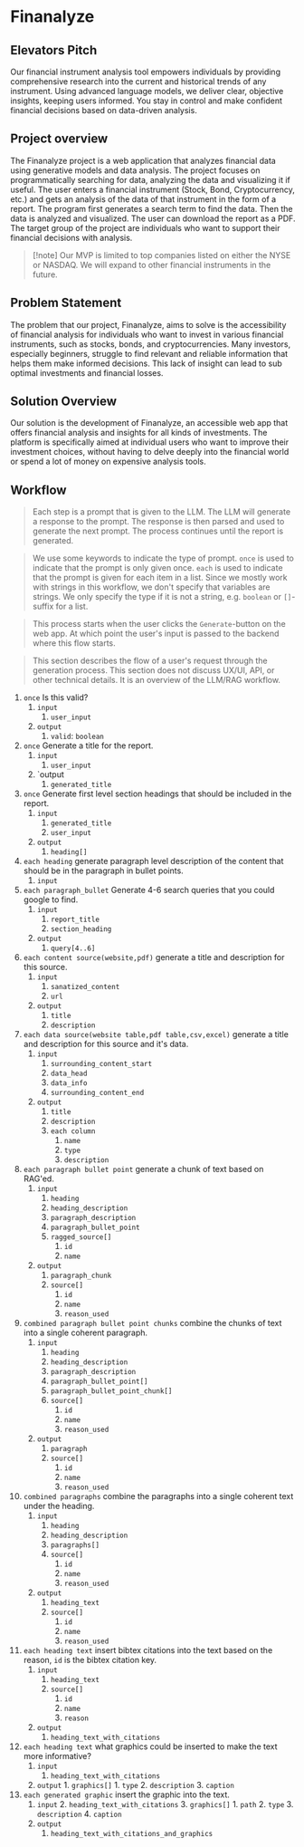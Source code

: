 # Finanalyze
## Elevators Pitch
Our financial instrument analysis tool empowers individuals by providing comprehensive research into the current and historical trends of any instrument. Using advanced language models, we deliver clear, objective insights, keeping users informed. You stay in control and make confident financial decisions based on data-driven analysis.
## Project overview
The Finanalyze project is a web application that analyzes financial data using generative models and data analysis. The project focuses on programmatically searching for data, analyzing the data and visualizing it if useful. The user enters a financial instrument (Stock, Bond, Cryptocurrency, etc.) and gets an analysis of the data of that instrument in the form of a report. The program first generates a search term to find the data. Then the data is analyzed and visualized. The user can download the report as a PDF. The target group of the project are individuals who want to support their financial decisions with analysis.
> [!note] Our MVP is limited to top companies listed on either the NYSE or NASDAQ. We will expand to other financial instruments in the future.
## Problem Statement
The problem that our project, Finanalyze, aims to solve is the accessibility of financial analysis for individuals who want to invest in various financial instruments, such as stocks, bonds, and cryptocurrencies. Many investors, especially beginners, struggle to find relevant and reliable information that helps them make informed decisions. This lack of insight can lead to sub optimal investments and financial losses.
## Solution Overview
Our solution is the development of Finanalyze, an accessible web app that offers financial analysis and insights for all kinds of investments. The platform is specifically aimed at individual users who want to improve their investment choices, without having to delve deeply into the financial world or spend a lot of money on expensive analysis tools.
## Workflow
> Each step is a prompt that is given to the LLM. The LLM will generate a response to the prompt. The response is then parsed and used to generate the next prompt. The process continues until the report is generated.

> We use some keywords to indicate the type of prompt. `once` is used to indicate that the prompt is only given once. `each` is used to indicate that the prompt is given for each item in a list. Since we mostly work with strings in this workflow, we don't specify that variables are strings. We only specify the type if it is not a string, e.g. `boolean` or `[]`-suffix for a list.

> This process starts when the user clicks the `Generate`-button on the web app. At which point the user's input is passed to the backend where this flow starts.

> This section describes the flow of a user's request through the generation process. This section does not discuss UX/UI, API, or other technical details. It is an overview of the LLM/RAG workflow.
1. `once` Is this valid?
    1. `input`
        1. `user_input`
    2. `output`
        1. `valid`: `boolean`
2. `once` Generate a title for the report.
    1. `input`
        1. `user_input`
    2. `output
        1. `generated_title`
3. `once` Generate first level section headings that should be included in the report.
    1. `input`
        1. `generated_title`
        2. `user_input`
    2. `output`
        1. `heading[]`
4. `each heading` generate paragraph level description of the content that should be in the paragraph in bullet points.
    1. `input`
5. `each paragraph_bullet` Generate 4-6 search queries that you could google to find.
    1. `input`
        1. `report_title`
        2. `section_heading`
    2. `output`
        1. `query[4..6]`
6. `each content source(website,pdf)` generate a title and description for this source.
    1. `input`
        1. `sanatized_content`
        2. `url`
    2. `output`
        1. `title`
        2. `description`
7. `each data source(website table,pdf table,csv,excel)` generate a title and description for this source and it's data.
    1. `input`
        1. `surrounding_content_start`
        2. `data_head`
        3. `data_info`
        4. `surrounding_content_end`
    2. `output`
        1. `title`
        2. `description`
        3. `each column`
            1. `name`
            2. `type`
            3. `description`
8. `each paragraph bullet point` generate a chunk of text based on RAG'ed.
    1. `input`
        1. `heading`
        2. `heading_description`
        3. `paragraph_description`
        4. `paragraph_bullet_point`
        5. `ragged_source[]`
            1. `id`
            2. `name`
    2. `output`
        1. `paragraph_chunk`
        2. `source[]`
            1. `id`
            2. `name`
            3. `reason_used`
9. `combined paragraph bullet point chunks` combine the chunks of text into a single coherent paragraph.
    1. `input`
        1. `heading`
        2. `heading_description`
        3. `paragraph_description`
        4. `paragraph_bullet_point[]`
        5. `paragraph_bullet_point_chunk[]`
        6. `source[]`
            1. `id`
            2. `name`
            3. `reason_used`
    2. `output`
        1. `paragraph`
        2. `source[]`
            1. `id`
            2. `name`
            3. `reason_used`
10. `combined paragraphs` combine the paragraphs into a single coherent text under the heading.
    1. `input`
        1. `heading`
        2. `heading_description`
        3. `paragraphs[]`
        4. `source[]`
            1. `id`
            2. `name`
            3. `reason_used`
    2. `output`
        1. `heading_text`
        2. `source[]`
            1. `id`
            2. `name`
            3. `reason_used`
11. `each heading text` insert bibtex citations into the text based on the reason, `id` is the bibtex citation key.
    1. `input`
        1. `heading_text`
        2. `source[]`
            1. `id`
            2. `name`
            3. `reason`
    2. `output`
        1. `heading_text_with_citations`
12. `each heading text` what graphics could be inserted to make the text more informative?
    1. `input`
        1. `heading_text_with_citations`
    2. `output`
            1. `graphics[]`
                1. `type`
                2. `description`
                3. `caption`
13. `each generated graphic` insert the graphic into the text.
    1. `input`
            2. `heading_text_with_citations`
            3. `graphics[]`
                1. `path`
                2. `type`
                3. `description`
                4. `caption`
    2. `output`
        1. `heading_text_with_citations_and_graphics`
